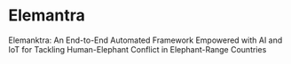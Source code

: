 # Elemantra

Elemanktra: An End-to-End Automated Framework Empowered with AI and IoT for Tackling Human-Elephant Conflict in Elephant-Range Countries
